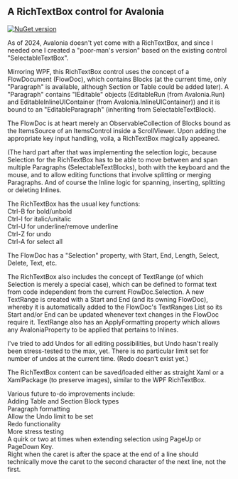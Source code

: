 ## A RichTextBox control for Avalonia
[![NuGet version](https://img.shields.io/nuget/v/Simplecto.Avalonia.RichTextBox.svg?cachebuster=1)](https://www.nuget.org/packages/Simplecto.Avalonia.RichTextBox/)

As of 2024, Avalonia doesn't yet come with a RichTextBox, and since I needed one I created a "poor-man's version" based on the existing control "SelectableTextBox".

Mirroring WPF, this RichTextBox control uses the concept of a FlowDocument (FlowDoc), which contains Blocks (at the current time, only "Paragraph" is available, although Section or Table could be added later). A "Paragraph" contains "IEditable" objects (EditableRun (from Avalonia.Run) and EditableInlineUIContainer (from Avalonia.InlineUIContainer)) and it is bound to an "EditableParagraph" (inheriting from SelectableTextBlock).

The FlowDoc is at heart merely an ObservableCollection of Blocks bound as the ItemsSource of an ItemsControl inside a ScrollViewer. Upon adding the appropriate key input handling, voila, a RichTextBox magically appeared.

(The hard part after that was implementing the selection logic, because Selection for the RichTextBox has to be able to move between and span multiple Paragraphs (SelectableTextBlocks), both with the keyboard and the mouse, and to allow editing functions that involve splitting or merging Paragraphs. And of course the Inline logic for spanning, inserting, splitting or deleting Inlines.

The RichTextBox has the usual key functions:<br>
Ctrl-B for bold/unbold<br>
Ctrl-I for italic/unitalic<br> 
Ctrl-U for underline/remove underline<br>
Ctrl-Z for undo<br>
Ctrl-A for select all<br>

The FlowDoc has a "Selection" property, with Start, End, Length, Select, Delete, Text, etc.

The RichTextBox also includes the concept of TextRange (of which Selection is merely a special case), which can be defined to format text from code independent from the current FlowDoc.Selection. A new TextRange is created with a Start and End (and its owning FlowDoc), whereby it is automatically added to the FlowDoc's TextRanges List so its Start and/or End can be updated whenever text changes in the FlowDoc require it. TextRange also has an ApplyFormatting property which allows any AvaloniaProperty to be applied that pertains to Inlines.

I've tried to add Undos for all editing possibilities, but Undo hasn't really been stress-tested to the max, yet. There is no particular limit set for number of undos at the current time. (Redo doesn't exist yet.)

The RichTextBox content can be saved/loaded either as straight Xaml or a XamlPackage (to preserve images), similar to the WPF RichTextBox.

Various future to-do improvements include:<br>
Adding Table and Section Block types<br>
Paragraph formatting <br>
Allow the Undo limit to be set <br>
Redo functionality <br>
More stress testing <br>
A quirk or two at times when extending selection using PageUp or PageDown Key.<br>
Right when the caret is after the space at the end of a line should technically move the caret to the second character of the next line, not the first.<br>



